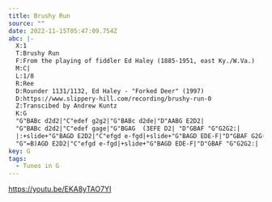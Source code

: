 ```yaml
---
title: Brushy Run
source: ""
date: 2022-11-15T05:47:09.754Z
abc: |-
  X:1
  T:Brushy Run 
  F:From the playing of fiddler Ed Haley (1885-1951, east Ky./W.Va.)
  M:C|
  L:1/8
  R:Ree
  D:Rounder 1131/1132, Ed Haley - "Forked Deer" (1997)
  D:https://www.slippery-hill.com/recording/brushy-run-0
  Z:Transcibed by Andrew Kuntz
  K:G
  "G"BABc d2d2|"C"edef g2g2|"G"BABc d2de|"D"AABG E2D2|
  "G"BABc d2d2|"C"edef gage|"G"BGAG  (3EFE D2| "D"GBAF "G"G2G2:|
  |:+slide+"G"BAGD E2D2|"C"efgd e-fgd|+slide+"G"BAGD EDE-F|"D"GBAF G2G(_B|
  "G"=B)AGD E2D2|"C"efgd e-fgd|+slide+"G"BAGD EDE-F|"D"GBAF "G"G2G2:|
key: G
tags:
  - Tunes in G
---
```

https://youtu.be/EKA8yTAO7YI